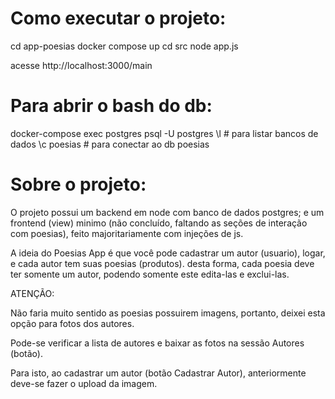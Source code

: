 # Como executar o projeto:

cd app-poesias
docker compose up
cd src
node app.js

acesse http://localhost:3000/main


# Para abrir o bash do db:

docker-compose exec postgres psql -U postgres 
\l # para listar bancos de dados
\c poesias # para conectar ao db poesias 

# Sobre o projeto:

O projeto possui um backend em node com banco de dados postgres; e um frontend (view) minimo (não concluído, faltando as seções de interação com poesias), feito majoritariamente com injeções de js. 

A ideia do Poesias App é que você pode cadastrar um autor (usuario), logar, e cada autor tem suas poesias (produtos). desta forma, cada poesia deve ter somente um autor, podendo somente este edita-las e exclui-las. 

ATENÇÃO:

Não faria muito sentido as poesias possuirem imagens, portanto, deixei esta opção para fotos dos autores.

Pode-se verificar a lista de autores e baixar as fotos na sessão Autores (botão). 

Para isto, ao cadastrar um autor (botão Cadastrar Autor), anteriormente deve-se fazer o upload da imagem.

